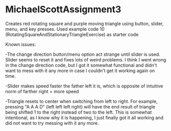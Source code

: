 # MichaelScottAssignment3
Creates red rotating square and purple moving triangle using button, slider, menu, and key presses.
Used example code 10 (RotatingSquareAndStationaryTriangleExercise) as starter code


Known issues:

-The change direction button/menu option act strange until slider is used. Slider seems to reset it and fixes lots of weird problems. I think I went wrong in the change direction code, but I got it somewhat functional and didn't want to mess with it any more in case I couldn't get it working again on time.

-Slider makes speed faster the father left it is, which is opposite of intuitive norm of farther right = more speed

-Triangle resets to center when switching from left to right. For example, pressing "A A A D" (left left left right) will have the end result of triangle being shifted 1 to the right instead of two to the left. This is somewhat intentional, as I know why it is happening, I just finally got it all working and did not want to try messing with it any more.

